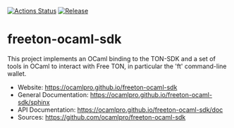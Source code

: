 
[![Actions Status](https://github.com/ocamlpro/freeton-ocaml-sdk/workflows/Main%20Workflow/badge.svg)](https://github.com/ocamlpro/freeton-ocaml-sdk/actions)
[![Release](https://img.shields.io/github/release/ocamlpro/freeton-ocaml-sdk.svg)](https://github.com/ocamlpro/freeton-ocaml-sdk/releases)

# freeton-ocaml-sdk



This project implements an OCaml binding to the TON-SDK and a set of tools
in OCaml to interact with Free TON, in particular the 'ft' command-line 
wallet.


* Website: https://ocamlpro.github.io/freeton-ocaml-sdk
* General Documentation: https://ocamlpro.github.io/freeton-ocaml-sdk/sphinx
* API Documentation: https://ocamlpro.github.io/freeton-ocaml-sdk/doc
* Sources: https://github.com/ocamlpro/freeton-ocaml-sdk
